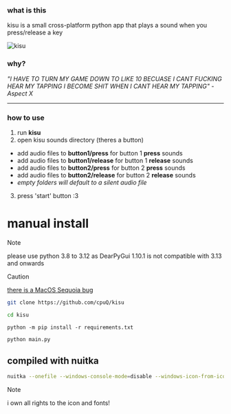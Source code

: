 ### what is this
kisu is a small cross-platform python app that plays a sound when you press/release a key

![kisu](https://github.com/user-attachments/assets/590d87f5-0d61-4021-8ee0-9a0cbc78f9b3)

### why?
_"I HAVE TO TURN MY GAME DOWN TO LIKE 10 BECUASE I CANT FUCKING HEAR MY TAPPING I BECOME SHIT WHEN I CANT HEAR MY TAPPING" - Aspect X_

---
### how to use
1. run **kisu**
2. open kisu sounds directory (theres a button)
- add audio files to **button1/press** for button 1 **press** sounds
- add audio files to **button1/release** for button 1 **release** sounds
- add audio files to **button2/press** for button 2 **press** sounds
- add audio files to **button2/release** for button 2 **release** sounds
- _empty folders will default to a silent audio file_
3. press 'start' button :3

# manual install
> [!note]
> please use python 3.8 to 3.12 as DearPyGui 1.10.1 is not compatible with 3.13 and onwards

> [!caution]
> [there is a MacOS Sequoia bug](https://discussions.apple.com/thread/255761734?sortBy=rank)
```bash
git clone https://github.com/cpuQ/kisu
```
```bash
cd kisu
```
```Pip Requirements
python -m pip install -r requirements.txt
```
```bash
python main.py
```

## compiled with nuitka
```bash
nuitka --onefile --windows-console-mode=disable --windows-icon-from-ico=res/kisu_large.ico main.py
```

> [!note]
> i own all rights to the icon and fonts!
